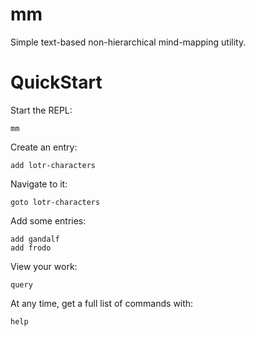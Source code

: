 mm
==

Simple text-based non-hierarchical mind-mapping utility.

QuickStart
==========

Start the REPL:

    mm
    
Create an entry:

    add lotr-characters

Navigate to it:

    goto lotr-characters
    
Add some entries:

    add gandalf
    add frodo
    
View your work:

    query
    
At any time, get a full list of commands with:

    help

